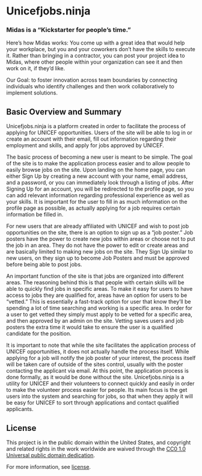 Unicefjobs.ninja
================

### Midas is a “Kickstarter for people’s time.”

Here’s how Midas works: You come up with a great idea that would help your workplace, but you and your coworkers don’t have the skills to execute it. Rather than bringing in a contractor, you can post your project idea to Midas, where other people within your organization can see it and then work on it, if they’d like.

Our Goal: to foster innovation across team boundaries by connecting individuals who identify challenges and then work collaboratively to implement solutions.

Basic Overview and Summary
--------------------------

Unicefjobs.ninja is a platform created in order to facilitate the process of applying for UNICEF opportunities. Users of the site will be able to log in or create an account with their email, fill out information regarding their employment and skills, and apply for jobs approved by UNICEF.

The basic process of becoming a new user is meant to be simple. The goal of the site is to make the application process easier and to allow people to easily browse jobs on the site. Upon landing on the home page, you can either Sign Up by creating a new account with your name, email address, and a password, or you can immediately look through a listing of jobs. After Signing Up for an account, you will be redirected to the profile page, so you can add relevant information regarding professional experience as well as your skills. It is important for the user to fill in as much information on the profile page as possible, as actually applying for a job requires certain information be filled in.

For new users that are already affiliated with UNICEF and wish to post job opportunities on the site, there is an option to sign up as a “job poster.” Job posters have the power to create new jobs within areas or choose not to put the job in an area. They do not have the power to edit or create areas and are basically limited to making new jobs on the site. They Sign Up similar to new users, on they sign up to become Job Posters and must be approved before being able to post jobs.

An important function of the site is that jobs are organized into different areas. The reasoning behind this is that people with certain skills will be able to quickly find jobs in specific areas. To make it easy for users to have access to jobs they are qualified for, areas have an option for users to be “vetted.” This is essentially a fast-track option for user that know they’ll be spending a lot of time searching and working is a specific area. In order for a user to get vetted they simply must apply to be vetted for a specific area, and then approved by an admin on the site. Vetting saves users and job posters the extra time it would take to ensure the user is a qualified candidate for the position.

It is important to note that while the site facilitates the application process of UNICEF opportunities, it does not actually handle the process itself. While applying for a job will notify the job poster of your interest, the process itself will be taken care of outside of the sites control, usually with the poster contacting the applicant via email. At this point, the application process is done formally, as it would be done without the site.
Unicefjobs.ninja is a utility for UNICEF and their volunteers to connect quickly and easily in order to make the volunteer process easier for people. Its main focus is the get users into the system and searching for jobs, so that when they apply it will be easy for UNICEF to sort through applications and contact qualified applicants. 




## License

This project is in the public domain within the United States, and
copyright and related rights in the work worldwide are waived through
the [CC0 1.0 Universal public domain dedication](https://creativecommons.org/publicdomain/zero/1.0/).

For more information, see [license](https://github.com/18F/midas/blob/devel/LICENSE.md).


